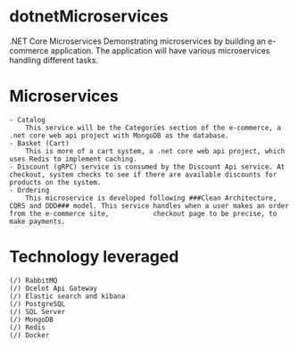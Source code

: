 # dotnetMicroservices
.NET Core Microservices
Demonstrating microservices by building an e-commerce application. The application will have various microservices handling different tasks.

# Microservices
    - Catalog
        This service will be the Categories section of the e-commerce, a .net core web api project with MongoDB as the database.
    - Basket (Cart)
        This is more of a cart system, a .net core web api project, which uses Redis to implement caching.
    - Discount (gRPC) service is consumed by the Discount Api service. At checkout, system checks to see if there are available discounts for products on the system.
    - Ordering
        This microservice is developed following ###Clean Architecture, CQRS and DDD### model. This service handles when a user makes an order from the e-commerce site,           checkout page to be precise, to make payments.

# Technology leveraged
    (/) RabbitMQ
    (/) Ocelot Api Gateway
    (/) Elastic search and kibana
    (/) PostgreSQL
    (/) SQL Server
    (/) MongoDB
    (/) Redis
    (/) Docker

